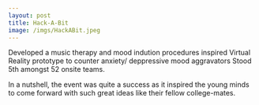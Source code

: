 ```yaml
---
layout: post
title: Hack-A-Bit
image: /imgs/HackABit.jpeg
---
```


Developed a music therapy and mood indution procedures inspired Virtual Reality prototype to counter anxiety/ deppressive mood aggravators
Stood 5th amongst 52 onsite teams.

In a nutshell, the event was quite a success as it inspired the young minds to come forward with such great ideas like their fellow college-mates.
